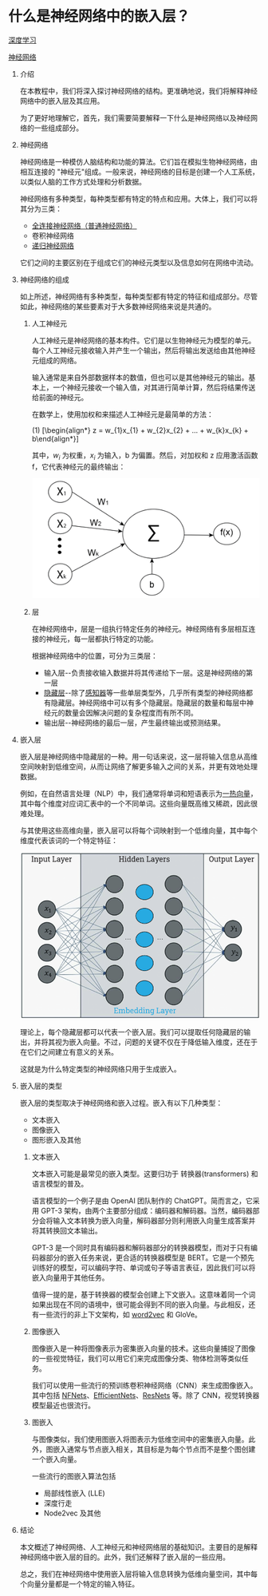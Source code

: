 # 什么是神经网络中的嵌入层？

[深度学习](https://www.baeldung.com/cs/category/ai/deep-learning)

[神经网络](https://www.baeldung.com/cs/tag/neural-networks)

1. 介绍

    在本教程中，我们将深入探讨神经网络的结构。更准确地说，我们将解释神经网络中的嵌入层及其应用。

    为了更好地理解它，首先，我们需要简要解释一下什么是神经网络以及神经网络的一些组成部分。

2. 神经网络

    神经网络是一种模仿人脑结构和功能的算法。它们旨在模拟生物神经网络，由相互连接的 "神经元"组成。一般来说，神经网络的目标是创建一个人工系统，以类似人脑的工作方式处理和分析数据。

    神经网络有多种类型，每种类型都有特定的特点和应用。大体上，我们可以将其分为三类：

    - [全连接神经网络（普通神经网络）](https://www.baeldung.com/cs/neural-net-advantages-disadvantages#neural-networks)
    - 卷积神经网络
    - [递归神经网络](https://www.baeldung.com/cs/nlp-encoder-decoder-models#2-basic-rnn-units)

    它们之间的主要区别在于组成它们的神经元类型以及信息如何在网络中流动。

3. 神经网络的组成

    如上所述，神经网络有多种类型，每种类型都有特定的特征和组成部分。尽管如此，神经网络的某些要素对于大多数神经网络来说是共通的。

    1. 人工神经元

        人工神经元是神经网络的基本构件。它们是以生物神经元为模型的单元。每个人工神经元接收输入并产生一个输出，然后将输出发送给由其他神经元组成的网络。

        输入通常是来自外部数据样本的数值，但也可以是其他神经元的输出。基本上，一个神经元接收一个输入值，对其进行简单计算，然后将结果传送给前面的神经元。

        在数学上，使用加权和来描述人工神经元是最简单的方法：

        (1) \[\begin{align*} z = w_{1}x_{1} + w_{2}x_{2} + ... + w_{k}x_{k} + b\end{align*}\]

        其中，$w_{i}$ 为权重，$x_{i}$ 为输入，b 为偏置。然后，对加权和 z 应用激活函数 f，它代表神经元的最终输出：

        ![人工神经元](pic/artificial_neuron-1024x539.webp)

    2. 层

        在神经网络中，层是一组执行特定任务的神经元。神经网络有多层相互连接的神经元，每一层都执行特定的功能。

        根据神经网络中的位置，可分为三类层：

        - 输入层--负责接收输入数据并将其传递给下一层。这是神经网络的第一层
        - [隐藏层](https://www.baeldung.com/cs/hidden-layers-neural-network)--除了[感知器](https://www.baeldung.com/cs/svm-vs-perceptron#perceptron)等一些单层类型外，几乎所有类型的神经网络都有隐藏层。神经网络中可以有多个隐藏层。隐藏层的数量和每层中神经元的数量会因解决问题的复杂程度而有所不同。
        - 输出层--神经网络的最后一层，产生最终输出或预测结果。

4. 嵌入层

    嵌入层是神经网络中隐藏层的一种。用一句话来说，这一层将输入信息从高维空间映射到低维空间，从而让网络了解更多输入之间的关系，并更有效地处理数据。

    例如，在自然语言处理（NLP）中，我们通常将单词和短语表示为[一热向量](https://www.baeldung.com/cs/one-hot-encoding)，其中每个维度对应词汇表中的一个不同单词。这些向量既高维又稀疏，因此很难处理。

    与其使用这些高维向量，嵌入层可以将每个词映射到一个低维向量，其中每个维度代表该词的一个特定特征：

    ![嵌入层](pic/embedding_layer.webp)

    理论上，每个隐藏层都可以代表一个嵌入层。我们可以提取任何隐藏层的输出，并将其视为嵌入向量。不过，问题的关键不仅在于降低输入维度，还在于在它们之间建立有意义的关系。

    这就是为什么特定类型的神经网络只用于生成嵌入。

5. 嵌入层的类型

    嵌入层的类型取决于神经网络和嵌入过程。嵌入有以下几种类型：

    - 文本嵌入
    - 图像嵌入
    - 图形嵌入及其他

    1. 文本嵌入

        文本嵌入可能是最常见的嵌入类型。这要归功于 转换器(transformers) 和语言模型的普及。

        语言模型的一个例子是由 OpenAI 团队制作的 ChatGPT。简而言之，它采用 GPT-3 架构，由两个主要部分组成：编码器和解码器。当然，编码器部分会将输入文本转换为嵌入向量，解码器部分则利用嵌入向量生成答案并将其转换回文本输出。

        GPT-3 是一个同时具有编码器和解码器部分的转换器模型，而对于只有编码器部分的嵌入任务来说，更合适的转换器模型是 BERT。它是一个预先训练好的模型，可以编码字符、单词或句子等语言表征，因此我们可以将嵌入向量用于其他任务。

        值得一提的是，基于转换器的模型会创建上下文嵌入。这意味着同一个词如果出现在不同的语境中，很可能会得到不同的嵌入向量。与此相反，还有一些流行的非上下文架构，如 [word2vec](https://www.baeldung.com/cs/word2vec-word-embeddings#word2vec) 和 GloVe。

    2. 图像嵌入

        图像嵌入是一种将图像表示为密集嵌入向量的技术。这些向量捕捉了图像的一些视觉特征，我们可以用它们来完成图像分类、物体检测等类似任务。

        我们可以使用一些流行的预训练卷积神经网络（CNN）来生成图像嵌入。其中包括 [NFNets](https://www.baeldung.com/cs/deep-cnn-design#4-nfnets)、[EfficientNets](https://www.baeldung.com/cs/deep-cnn-design#5-efficientnets)、[ResNets](https://www.baeldung.com/cs/deep-cnn-design#3-resnets) 等。除了 CNN，视觉转换器模型最近也很流行。

    3. 图嵌入

        与图像类似，我们使用图嵌入将图表示为低维空间中的密集嵌入向量。此外，图嵌入通常与节点嵌入相关，其目标是为每个节点而不是整个图创建一个嵌入向量。

        一些流行的图嵌入算法包括

        - 局部线性嵌入 (LLE)
        - 深度行走
        - Node2vec 及其他

6. 结论

    本文概述了神经网络、人工神经元和神经网络层的基础知识。主要目的是解释神经网络中嵌入层的目的。此外，我们还解释了嵌入层的一些应用。

    总之，我们在神经网络中使用嵌入层将输入信息转换为低维向量空间，其中每个向量分量都是一个特定的输入特征。
